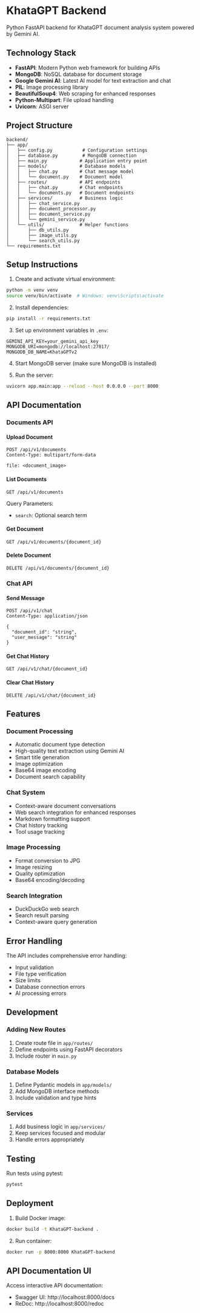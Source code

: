 # KhataGPT Backend

Python FastAPI backend for KhataGPT document analysis system powered by Gemini AI.

## Technology Stack

- **FastAPI**: Modern Python web framework for building APIs
- **MongoDB**: NoSQL database for document storage
- **Google Gemini AI**: Latest AI model for text extraction and chat
- **PIL**: Image processing library
- **BeautifulSoup4**: Web scraping for enhanced responses
- **Python-Multipart**: File upload handling
- **Uvicorn**: ASGI server

## Project Structure

```
backend/
├── app/
│   ├── config.py           # Configuration settings
│   ├── database.py         # MongoDB connection
│   ├── main.py            # Application entry point
│   ├── models/            # Database models
│   │   ├── chat.py        # Chat message model
│   │   └── document.py    # Document model
│   ├── routes/            # API endpoints
│   │   ├── chat.py        # Chat endpoints
│   │   └── documents.py   # Document endpoints
│   ├── services/          # Business logic
│   │   ├── chat_service.py
│   │   ├── document_processor.py
│   │   ├── document_service.py
│   │   └── gemini_service.py
│   └── utils/             # Helper functions
│       ├── db_utils.py
│       ├── image_utils.py
│       └── search_utils.py
└── requirements.txt
```

## Setup Instructions

1. Create and activate virtual environment:
```bash
python -m venv venv
source venv/bin/activate  # Windows: venv\Scripts\activate
```

2. Install dependencies:
```bash
pip install -r requirements.txt
```

3. Set up environment variables in `.env`:
```env
GEMINI_API_KEY=your_gemini_api_key
MONGODB_URI=mongodb://localhost:27017/
MONGODB_DB_NAME=KhataGPTv2
```

4. Start MongoDB server (make sure MongoDB is installed)

5. Run the server:
```bash
uvicorn app.main:app --reload --host 0.0.0.0 --port 8000
```

## API Documentation

### Documents API

#### Upload Document
```http
POST /api/v1/documents
Content-Type: multipart/form-data

file: <document_image>
```

#### List Documents
```http
GET /api/v1/documents
```

Query Parameters:
- `search`: Optional search term

#### Get Document
```http
GET /api/v1/documents/{document_id}
```

#### Delete Document
```http
DELETE /api/v1/documents/{document_id}
```

### Chat API

#### Send Message
```http
POST /api/v1/chat
Content-Type: application/json

{
  "document_id": "string",
  "user_message": "string"
}
```

#### Get Chat History
```http
GET /api/v1/chat/{document_id}
```

#### Clear Chat History
```http
DELETE /api/v1/chat/{document_id}
```

## Features

### Document Processing
- Automatic document type detection
- High-quality text extraction using Gemini AI
- Smart title generation
- Image optimization
- Base64 image encoding
- Document search capability

### Chat System
- Context-aware document conversations
- Web search integration for enhanced responses
- Markdown formatting support
- Chat history tracking
- Tool usage tracking

### Image Processing
- Format conversion to JPG
- Image resizing
- Quality optimization
- Base64 encoding/decoding

### Search Integration
- DuckDuckGo web search
- Search result parsing
- Context-aware query generation

## Error Handling

The API includes comprehensive error handling:
- Input validation
- File type verification
- Size limits
- Database connection errors
- AI processing errors

## Development

### Adding New Routes
1. Create route file in `app/routes/`
2. Define endpoints using FastAPI decorators
3. Include router in `main.py`

### Database Models
1. Define Pydantic models in `app/models/`
2. Add MongoDB interface methods
3. Include validation and type hints

### Services
1. Add business logic in `app/services/`
2. Keep services focused and modular
3. Handle errors appropriately

## Testing

Run tests using pytest:
```bash
pytest
```

## Deployment

1. Build Docker image:
```bash
docker build -t KhataGPT-backend .
```

2. Run container:
```bash
docker run -p 8000:8000 KhataGPT-backend
```

## API Documentation UI

Access interactive API documentation:
- Swagger UI: http://localhost:8000/docs
- ReDoc: http://localhost:8000/redoc
